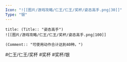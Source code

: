 ```yaml
---
Icon: "![[图片/游戏攻略/仁王/仁王/奖杯/姿态高手.png|30]]"
Type: "银"
---
```

```ad-common-silver-trophy
title: (Title:: "姿态高手")
![[图片/游戏攻略/仁王/仁王/奖杯/姿态高手.png|100]]

(Comment:: "可使用动作合计达到40种。")
```

#仁王/仁王/奖杯 #奖杯 #奖杯/银
